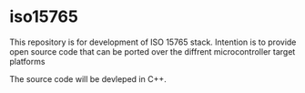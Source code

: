 # iso15765
This repository  is for development of ISO 15765 stack. Intention is to provide 
open source code that can be ported over the diffrent microcontroller target platforms

The source code will be devleped in C++.
